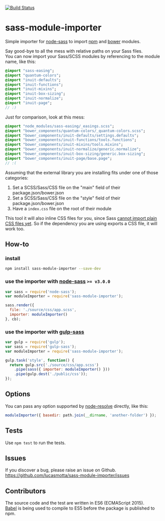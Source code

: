 [![Build Status](https://travis-ci.org/lucasmotta/sass-module-importer.svg?branch=master)](https://travis-ci.org/lucasmotta/sass-module-importer)

# sass-module-importer

Simple importer for [node-sass](https://github.com/sass/node-sass) to import [npm](https://www.npmjs.com) and [bower](http://bower.io/search/) modules.

Say good-bye to all the mess with relative paths on your Sass files.  
You can now import your Sass/SCSS modules by referencing to the module name, like this:

```sass
@import "sass-easing";
@import "quantum-colors";
@import "inuit-defaults";
@import "inuit-functions";
@import "inuit-mixins";
@import "inuit-box-sizing";
@import "inuit-normalize";
@import "inuit-page";
// :)
```

Just for comparison, look at this mess:

```sass
@import "node_modules/sass-easing/_easings.scss";
@import "bower_components/quantum-colors/_quantum-colors.scss";
@import "bower_components/inuit-defaults/settings.defaults";
@import "bower_components/inuit-functions/tools.functions";
@import "bower_components/inuit-mixins/tools.mixins";
@import "bower_components/inuit-normalize/generic.normalize";
@import "bower_components/inuit-box-sizing/generic.box-sizing";
@import "bower_components/inuit-page/base.page";
// :(
```

Assuming that the external library you are installing fits under one of those categories:

1. Set a SCSS/Sass/CSS file on the "main" field of their package.json/bower.json
2. Set a SCSS/Sass/CSS file on the "style" field of their package.json/bower.json
3. Have a `index.css` file on the root of their module

This tool it will also inline CSS files for you, since Sass [cannot import plain CSS files yet](https://github.com/sass/sass/issues/556). So if the dependency you are using exports a CSS file, it will work too.

## How-to

### install

```sh
npm install sass-module-importer --save-dev
```

### use the importer with [node-sass](https://github.com/sass/node-sass) `>= v3.0.0`

```js
var sass = require('node-sass');
var moduleImporter = require('sass-module-importer');

sass.render({
  file: './source/css/app.scss',
  importer: moduleImporter()
}, cb);
```

### use the importer with [gulp-sass](https://github.com/dlmanning/gulp-sass)

```js
var gulp = require('gulp');
var sass = require('gulp-sass');
var moduleImporter = require('sass-module-importer');

gulp.task('style', function() {
  return gulp.src('./source/css/app.scss')
    .pipe(sass({ importer: moduleImporter() }))
    .pipe(gulp.dest('./public/css'));
});
```

## Options
You can pass any option supported by [node-resolve](https://github.com/substack/node-resolve#resolveid-opts-cb) directly, like this:
```js
moduleImporter({ basedir: path.join(__dirname, 'another-folder') });
```

## Tests
Use `npm test` to run the tests.

## Issues
If you discover a bug, please raise an issue on Github. https://github.com/lucasmotta/sass-module-importer/issues

## Contributors
The source code and the test are written in ES6 (ECMAScript 2015).  
[Babel](https://babeljs.io) is being used to compile to ES5 before the package is published to npm.
